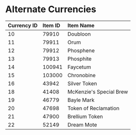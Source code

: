 # Alternate Currencies

| Currency ID | Item ID | Item Name |
| :--- | :--- | :--- |
| 10 | 79910 | Doubloon |
| 11 | 79911 | Orum |
| 12 | 79912 | Phosphene |
| 13 | 79913 | Phosphite |
| 14 | 100941 | Faycetum |
| 15 | 103000 | Chronobine |
| 16 | 43942 | Silver Token |
| 18 | 41408 | McKenzie's Special Brew |
| 19 | 46779 | Bayle Mark |
| 20 | 47698 | Token of Reclamation |
| 21 | 47900 | Brellium Token |
| 22 | 52149 | Dream Mote |

